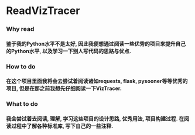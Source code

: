 # ReadVizTracer

### Why read
#### 鉴于我的Python水平不是太好, 因此我便想通过阅读一些优秀的项目来提升自己的Python水平, 以及学习一下别人写代码的思路与优点.

### How to do
#### 在这个项目里面我将会去尝试着阅读诸如requests, flask, pysooner等等优秀的项目, 但是在那之前我想先仔细阅读一下VizTracer.

### What to do
#### 我会尝试着去阅读, 理解, 学习这些项目的设计思路, 优秀用法, 项目构建过程. 在阅读过程中了解各种标准库, 写下自己的一些注释.
